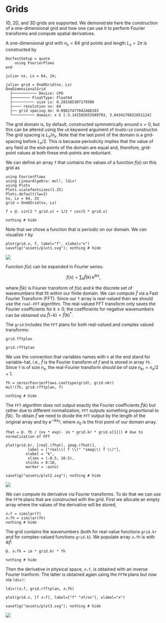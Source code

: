 # Grids


1D, 2D, and 3D grids are supported. We demonstrate here the construction of a 
one-dimensional grid and how one can use it to perform Fourier transforms and 
compute spatial derivatives.

A one-dimensional grid with $n_x = 64$ grid points and length $L_x = 2\pi$ is 
constructed by

```@meta
DocTestSetup = quote
    using FourierFlows
end
```

```jldoctest
julia> nx, Lx = 64, 2π;

julia> grid = OneDGrid(nx, Lx)
OneDimensionalGrid
  ├─────────── Device: CPU
  ├──────── FloatType: Float64
  ├────────── size Lx: 6.283185307179586
  ├──── resolution nx: 64
  ├── grid spacing dx: 0.09817477042468103
  └────────── domain: x ∈ [-3.141592653589793, 3.0434178831651124]
```

The grid domain is, by default, constructed symmetrically around $x=0$, but this 
can be altered using the `x0` keyword argument of `OneDGrid` constructor. The grid 
spacing is $L_x/n_x$. Note that the last point of the domain is a grid-spacing 
before $L_x/2$. This is because periodicity implies that the value of any field 
at the end-points of the domain are equal and, therefore, grid-point values at
both these end-points are reduntant.

We can define an array `f` that contains the values of a function $f(x)$ on this 
grid as

```@setup 1
using FourierFlows
using LinearAlgebra: mul!, ldiv!
using Plots
Plots.scalefontsizes(1.25)
Plots.default(lw=2)
nx, Lx = 64, 2π
grid = OneDGrid(nx, Lx)
```

```@example 1
f = @. sin(2 * grid.x) + 1/2 * cos(5 * grid.x)

nothing # hide
```

Note that we chose a function that *is* periodic on our domain. We can visualize
`f` by

```@example 1
plot(grid.x, f, label="f", xlabel="x")
savefig("assets/plot1.svg"); nothing # hide
```

![](assets/plot1.svg)

Function $f(x)$ can be expanded in Fourier series:

```math
f(x) = \sum_{k} \hat{f}(k)\,\mathrm{e}^{\mathrm{i} k x},
```

where $\hat{f}(k)$ is Fourier transform of $f(x)$ and $k$ the discrete set of 
wavenumbers that fit within our finite domain. We can compute $\hat{f}$ via a 
Fast Fourier Transform (FFT). Since our `f` array is real-valued then we should 
use the `real-FFT` algorithm. The real-valued FFT transform only saves the Fourier 
coefficients for $k\ge 0$; the coefficients for negative wavenumbers can be 
obtained via $\hat{f}(-k) = \hat{f}(k)^{*}$.

The `grid` includes the `FFT` plans for both real-valued and complex valued transforms:

```@example 1
grid.fftplan
```

```@example 1
grid.rfftplan
```

We use the convention that variables names with `h` at the end stand for variable-hat, i.e., $\hat{f}$  is the Fourier transform of $f$ and is stored in array `fh`. Since `f` is of size $n_x$, the real-Fourier transform should be of size $n_{kr} = n_x/2+1$.

```@example 1
fh = zeros(FourierFlows.cxeltype(grid), grid.nkr)
mul!(fh, grid.rfftplan, f)

nothing # hide
```

The `FFT` algorithm does not output exactly the Fourier coefficients $\hat{f}(k)$ but
rather due to different normalization, `FFT` outputs something proportional to $\hat{f}(k)$. 
To obtain $\hat{f}$ we need to divide the `FFT` output by the length of the 
original array and by $\mathrm{e}^{-\mathrm{i} k x_0}$, where $x_0$ is the first 
point of our domain array.

```@example 1
fhat = @. fh / (nx * exp(- im * grid.kr * grid.x[1])) # due to normalization of FFT

plot(grid.kr, [real.(fhat), imag.(fhat)],
          label = ["real\\( f̂ \\)" "imag\\( f̂ \\)"],
         xlabel = "k",
          xlims = (-0.5, 10.5),
         xticks = 0:10,
         marker = :auto)

savefig("assets/plot2.svg"); nothing # hide
```

![](assets/plot2.svg)

We can compute its derivative via Fourier transforms. To do that we can use the
`FFTW` plans that are constructed with the grid. First we allocate an empty array
where the values of the derivative will be stored,

```@example 1
∂ₓf = similar(f)
∂ₓfh = similar(fh)
nothing # hide
```

The grid contains the wavenumbers (both for real-value functions `grid.kr` and 
for complex-valued functions `grid.k`). We populate array `∂ₓfh` is with $\mathrm{i} k \hat{f}$:

```@example 1
@. ∂ₓfh = im * grid.kr * fh

nothing # hide
```

Then the derivative in physical space, `∂ₓf`, is obtained with an inverse Fourier 
tranform. The latter is obtained again using the `FFTW` plans but now via `ldiv!`:

```@example 1
ldiv!(∂ₓf, grid.rfftplan, ∂ₓfh)

plot(grid.x, [f ∂ₓf], label=["f" "∂f/∂x"], xlabel="x")

savefig("assets/plot3.svg"); nothing # hide
```

![](assets/plot3.svg)
